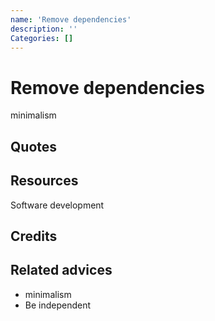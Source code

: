 ```yaml
---
name: 'Remove dependencies'
description: ''
Categories: []
---
```

# Remove dependencies

minimalism

## Quotes

## Resources
Software development
## Credits

## Related advices

- minimalism
- Be independent
